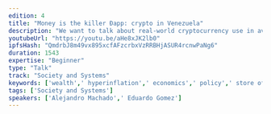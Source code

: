 ```yaml
---
edition: 4
title: "Money is the killer Ðapp: crypto in Venezuela"
description: "We want to talk about real-world cryptocurrency use in avoiding forex controls, preserving one's wealth while fleeing an authoritarian regime, and escaping hyperinflation. Venezuela is in a deep economic crisis of its own making: relentless money printing and disastrous fiscal policies have brought the country to the edge of collapse. Eduardo will tell his own story of people using cryptocurrency as an unstoppable store of value and medium of exchange. Alejandro will recount how the crypto community, including projects like Zcash, BitcoinVenezuela.com, and MakerDAO, are researching how to allow Venezuelans to gain access to open money that, unlike the dying bolívar, will not consistently depreciate 50%+ each month, and that anybody could use."
youtubeUrl: "https://youtu.be/aHe8xJK2lb0"
ipfsHash: "QmdrbJ8m49vx895xcfAFzcrbxVzRRBHjASUR4rcnwPaNg6"
duration: 1543
expertise: "Beginner"
type: "Talk"
track: "Society and Systems"
keywords: ['wealth',' hyperinflation',' economics',' policy',' store of value',' currency']
tags: ['Society and Systems']
speakers: ['Alejandro Machado',' Eduardo Gomez']
---
```

